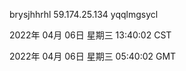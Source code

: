 brysjhhrhl 59.174.25.134 yqqlmgsycl

2022年 04月 06日 星期三 13:40:02 CST

2022年 04月 06日 星期三 05:40:02 GMT
